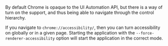 By default Chrome is opaque to the UI Automation API, but there is a way of turn on the support, and thus being able to navigate through the control hierarchy.

If you navigate to `chrome://accessibility/`, then you can turn accessibility on
globally or in a given page. Starting the application with the
`--force-renderer-accessibility` option will start the application in the
correct mode.

